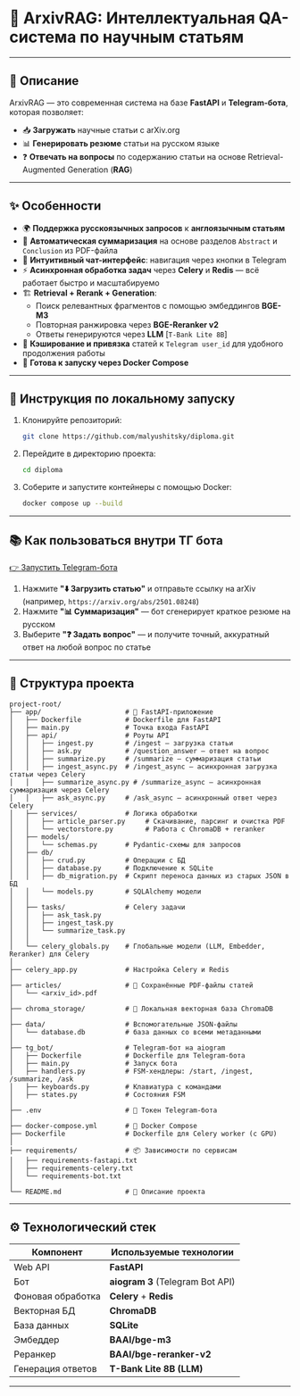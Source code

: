 # 🧠 ArxivRAG: Интеллектуальная QA-система по научным статьям

---

## 📖 Описание

ArxivRAG — это современная система на базе **FastAPI** и **Telegram-бота**, которая позволяет:

- 📥 **Загружать** научные статьи с arXiv.org
- 📊 **Генерировать резюме** статьи на русском языке
- ❓ **Отвечать на вопросы** по содержанию статьи на основе Retrieval-Augmented Generation (**RAG**)

---

## ✨ Особенности

- 🌍 **Поддержка русскоязычных запросов** к **англоязычным статьям**
- 🧠 **Автоматическая суммаризация** на основе разделов `Abstract` и `Conclusion` из PDF-файла
- 🤖 **Интуитивный чат-интерфейс**: навигация через кнопки в Telegram
- ⚡ **Асинхронная обработка задач** через **Celery** и **Redis** — всё работает быстро и масштабируемо
- 🏗️ **Retrieval + Rerank + Generation**:
  - Поиск релевантных фрагментов с помощью эмбеддингов **BGE-M3**
  - Повторная ранжировка через **BGE-Reranker v2**
  - Ответы генерируются через **LLM** [`T-Bank Lite 8B`]
- 🧩 **Кэширование и привязка** статей к `Telegram user_id` для удобного продолжения работы
- 🐳 **Готова к запуску через Docker Compose**

---

## 🚀 Инструкция по локальному запуску

1. Клонируйте репозиторий:
   ```bash
   git clone https://github.com/malyushitsky/diploma.git
   ```

2. Перейдите в директорию проекта:
   ```bash
   cd diploma
   ```

3. Соберите и запустите контейнеры с помощью Docker:
   ```bash
   docker compose up --build
   ```

---

## 📚 Как пользоваться внутри ТГ бота

[👉 Запустить Telegram-бота](https://t.me/ArxivRagBot)

1. Нажмите **"⬇️ Загрузить статью"** и отправьте ссылку на arXiv (например, `https://arxiv.org/abs/2501.08248`)
2. Нажмите **"📊 Суммаризация"** — бот сгенерирует краткое резюме на русском
3. Выберите **"❓ Задать вопрос"** — и получите точный, аккуратный ответ на любой вопрос по статье

---

## 📁 Структура проекта

```text
project-root/
├── app/                     # 🧩 FastAPI-приложение
│   ├── Dockerfile           # Dockerfile для FastAPI
│   ├── main.py              # Точка входа FastAPI
│   ├── api/                 # Роуты API
│   │   ├── ingest.py        # /ingest — загрузка статьи
│   │   ├── ask.py           # /question_answer — ответ на вопрос
│   │   ├── summarize.py     # /summarize — суммаризация статьи
│   │   ├── ingest_async.py  # /ingest_async — асинхронная загрузка статьи через Celery
│   │   ├── summarize_async.py # /summarize_async — асинхронная суммаризация через Celery
│   │   ├── ask_async.py     # /ask_async — асинхронный ответ через Celery
│   ├── services/            # Логика обработки
│   │   ├── article_parser.py     # Скачивание, парсинг и очистка PDF
│   │   └── vectorstore.py        # Работа с ChromaDB + reranker
│   ├── models/
│   │   └── schemas.py       # Pydantic-схемы для запросов
│   ├── db/
│   │   ├── crud.py          # Операции с БД
│   │   ├── database.py      # Подключение к SQLite
│   │   ├── db_migration.py  # Скрипт переноса данных из старых JSON в БД
│   │   └── models.py        # SQLAlchemy модели
│	│
│	├── tasks/				 # Celery задачи
│	│	├── ask_task.py 		     
│	│	├── ingest_task.py 		 
│	│	└── summarize_task.py 	
│	│
│	└── celery_globals.py 	 # Глобальные модели (LLM, Embedder, Reranker) для Celery
│	
├── celery_app.py  		     # Настройка Celery и Redis
│
├── articles/                # 📰 Сохранённые PDF-файлы статей
│   └── <arxiv_id>.pdf
│
├── chroma_storage/          # 💾 Локальная векторная база ChromaDB
│
├── data/                    # Вспомогательные JSON-файлы
│   └── database.db          # база данных со всеми метаданными
│
├── tg_bot/                  # Telegram-бот на aiogram
│   ├── Dockerfile           # Dockerfile для Telegram-бота
│   ├── main.py              # Запуск бота
│   ├── handlers.py          # FSM-хендлеры: /start, /ingest, /summarize, /ask
│   ├── keyboards.py         # Клавиатура с командами
│   ├── states.py            # Состояния FSM
│
├── .env                     # 🔐 Токен Telegram-бота
│
├── docker-compose.yml       # 🐳 Docker Compose
├── Dockerfile               # Dockerfile для Celery worker (с GPU)
│
├── requirements/            # 📦 Зависимости по сервисам
│   ├── requirements-fastapi.txt
│   ├── requirements-celery.txt
│   └── requirements-bot.txt
│
└── README.md                # 📘 Описание проекта
```

---

## ⚙️ Технологический стек

| Компонент          | Используемые технологии            |
|--------------------|-------------------------------------|
| Web API            | **FastAPI**                         |
| Бот                | **aiogram 3** (Telegram Bot API)    |
| Фоновая обработка  | **Celery** + **Redis**              |
| Векторная БД       | **ChromaDB**                        |
| База данных        | **SQLite**     					   |
| Эмбеддер           | **BAAI/bge-m3**                     |
| Реранкер           | **BAAI/bge-reranker-v2**            |
| Генерация ответов  | **T-Bank Lite 8B (LLM)**            |

---